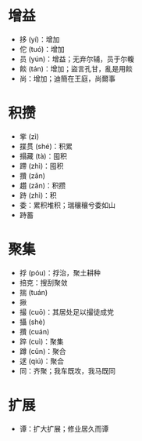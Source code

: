 # 增益
* 拸 (yí)：增加
* 佗 (tuó)：增加
* 员 (yún)：增益；无弃尔辅，员于尔輹
* 餤 (tán)：增加；盜言孔甘，亂是用餤
* 尚：增加；迪簡在王庭，尚爾事
# 积攒
* 㧘 (zì)
* 揲贯 (shé)：积累
* 搨藏 (tà)：囤积
* 蹛 (zhì)：囤积
* 攢 (zǎn)
* 趲 (zǎn)：积攒
* 跱 (zhì)：积
* 委：累积堆积；瑞穰穰兮委如山
* 跱蓄
# 聚集
* 捊 (póu)：捊治，聚土耕种
* 掊克：搜刮聚敛
* 揣 (tuán)
* 揪
* 撮 (cuō)：其居处足以撮徒成党
* 攝 (shè)
* 攢 (cuán)
* 踤 (cuì)：聚集
* 蹲 (cǔn)：聚合
* 逑 (qiú)：聚合
* 同：齐聚；我车既攻，我马既同
# 扩展
* 谭：扩大扩展；修业居久而谭